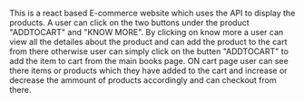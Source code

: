 This is a react based E-commerce website which uses the API to display the products.
A user can click on the two buttons under the product "ADDTOCART" and "KNOW MORE". By clicking on know more a user can view all the detailes about the product and can add the product to the cart from there otherwise user can simply click on the butten "ADDTOCART" to add the item to cart from the main books page. 
ON cart page user can see there items or products which they have added to the cart and increase or decrease the ammount of products accordingly and can checkout from there. 
